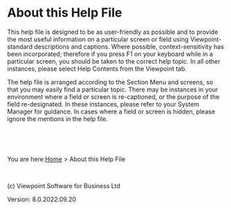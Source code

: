 



# About this Help File
This help file is designed to be as user-friendly as possible and to provide the most useful information on a particular screen or field using Viewpoint-standard descriptions and captions. Where possible, context-sensitivity has been incorporated; therefore if you press F1 on your keyboard while in a particular screen, you should be taken to the correct help topic. In all other instances, please select Help Contents from the Viewpoint tab.

The help file is arranged according to the Section Menu and screens, so that you may easily find a particular topic. There may be instances in your environment where a field or screen is re-captioned, or the purpose of the field re-designated. In these instances, please refer to your System Manager for guidance. In cases where a field or screen is hidden, please ignore the mentions in the help file.

&nbsp;

&nbsp;

You are here:[Home](file:///c:/temp/0457b882-c844-4314-8878-ce1a9c2207bd/input/Copyright_Notice.htm) &gt; About this Help File

&nbsp;

(c) Viewpoint Software for 
 Business Ltd

Version: 8.0.2022.09.20


